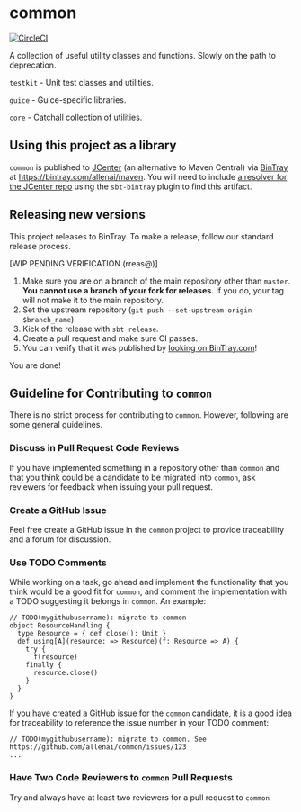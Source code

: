 common
======

[![CircleCI](https://circleci.com/gh/allenai/common/tree/master.svg?style=svg)](https://circleci.com/gh/allenai/common/tree/master)

A collection of useful utility classes and functions. Slowly on the path to deprecation.

`testkit` - Unit test classes and utilities.

`guice` - Guice-specific libraries.

`core` - Catchall collection of utilities.

Using this project as a library
------------------

`common` is published to [JCenter](https://bintray.com/bintray/jcenter) (an
alternative to Maven Central) via [BinTray](https://bintray.com/) at https://bintray.com/allenai/maven.
You will need to include [a resolver for the JCenter
repo](https://github.com/softprops/bintray-sbt#resolving-bintray-artifacts)
using the `sbt-bintray` plugin to find this artifact.

Releasing new versions
----------------------

This project releases to BinTray.  To make a release, follow our standard
release process.

[WIP PENDING VERIFICATION (rreas@)]

1.  Make sure you are on a branch of the main repository other than `master`.
**You cannot use a branch of your fork for releases.**  If you do, your tag
will not make it to the main repository.
1.  Set the upstream repository (`git push --set-upstream origin $branch_name`).
1.  Kick of the release with `sbt release`.
1.  Create a pull request and make sure CI passes.
1.  You can verify that it was published by [looking on BinTray.com](https://bintray.com/allenai/maven)!

You are done!

Guideline for Contributing to `common`
---------------------------

There is no strict process for contributing to `common`. However, following are some general guidelines.

### Discuss in Pull Request Code Reviews ###

If you have implemented something in a repository other than `common` and that you think could be a candidate to be migrated into `common`, ask reviewers for feedback when issuing your pull request.

### Create a GitHub Issue ###

Feel free create a GitHub issue in the `common` project to provide traceability and a forum for discussion.

### Use TODO Comments ###

While working on a task, go ahead and implement the functionality that you think would be a good fit for `common`,
and comment the implementation with a TODO suggesting it belongs in `common`. An example:

    // TODO(mygithubusername): migrate to common
    object ResourceHandling {
      type Resource = { def close(): Unit }
      def using[A](resource: => Resource)(f: Resource => A) {
        try {
          f(resource)
        finally {
          resource.close()
        }
      }
    }

If you have created a GitHub issue for the `common` candidate, it is a good idea for traceability to
reference the issue number in your TODO comment:

    // TODO(mygithubusername): migrate to common. See https://github.com/allenai/common/issues/123
    ...

### Have Two Code Reviewers to `common` Pull Requests ###

Try and always have at least two reviewers for a pull request to `common`
